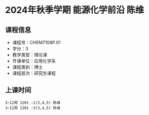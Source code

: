 # 2024年秋季学期 能源化学前沿 陈维






## 课程信息

- 课程号：CHEM7108P.01
- 学分：3
- 教学类型：理论课
- 开课单位：应用化学系
- 课程类别：博士
- 课程层次：研究生课程

## 上课时间

```
3~12周 1201 :1(3,4,5) 陈维
3~12周 1201 :3(3,4,5) 陈维
```

